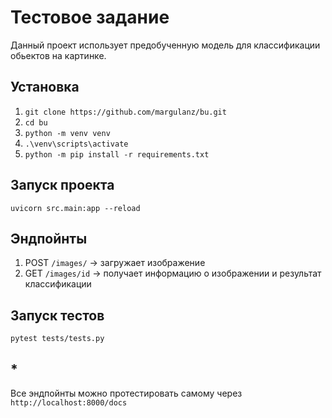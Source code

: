 # Тестовое задание
Данный проект использует предобученную модель для классификации обьектов на картинке.
## Установка

1) `git clone https://github.com/margulanz/bu.git`
2) `cd bu`
3) `python -m venv venv`
4) `.\venv\scripts\activate`
5) `python -m pip install -r requirements.txt`

## Запуск проекта
`uvicorn src.main:app --reload`

## Эндпойнты

1) POST `/images/` -> загружает изображение
2) GET `/images/id` -> получает информацию о изображении и результат классификации 

## Запуск тестов
`pytest tests/tests.py`

## *
Все эндпойнты можно протестировать самому через `http://localhost:8000/docs`
